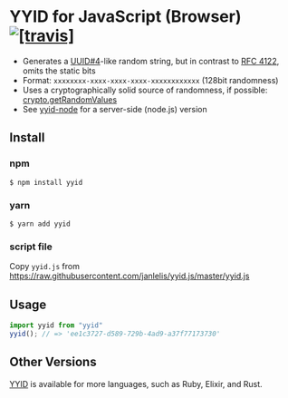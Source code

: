 # YYID for JavaScript (Browser) [![[travis]](https://travis-ci.org/janlelis/yyid.js.svg)](https://travis-ci.org/janlelis/yyid.js)

- Generates a [UUID#4](https://en.wikipedia.org/wiki/Universally_unique_identifier#Version_4_.28random.29)-like random string, but in contrast to [RFC 4122](https://tools.ietf.org/rfc/rfc4122.txt), omits the static bits
- Format: `xxxxxxxx-xxxx-xxxx-xxxx-xxxxxxxxxxxx` (128bit randomness)
- Uses a cryptographically solid source of randomness, if possible: [crypto.getRandomValues](https://developer.mozilla.org/en-US/docs/Web/API/window.crypto.getRandomValues)
- See [yyid-node](https://github.com/janlelis/yyid-node.js) for a server-side (node.js) version

## Install

### npm

```
$ npm install yyid
```

### yarn

```
$ yarn add yyid
```

### script file

Copy `yyid.js` from https://raw.githubusercontent.com/janlelis/yyid.js/master/yyid.js

## Usage

```js
import yyid from "yyid"
yyid(); // => 'ee1c3727-d589-729b-4ad9-a37f77173730'
```

## Other Versions

[YYID](https://github.com/micromodules/yyid) is available for more languages, such as Ruby, Elixir, and Rust.
